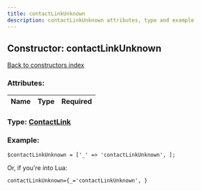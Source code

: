 ```yaml
---
title: contactLinkUnknown
description: contactLinkUnknown attributes, type and example
---
```

## Constructor: contactLinkUnknown  
[Back to constructors index](index.md)



### Attributes:

| Name     |    Type       | Required |
|----------|:-------------:|---------:|



### Type: [ContactLink](../types/ContactLink.md)


### Example:

```
$contactLinkUnknown = ['_' => 'contactLinkUnknown', ];
```  

Or, if you're into Lua:  


```
contactLinkUnknown={_='contactLinkUnknown', }

```


